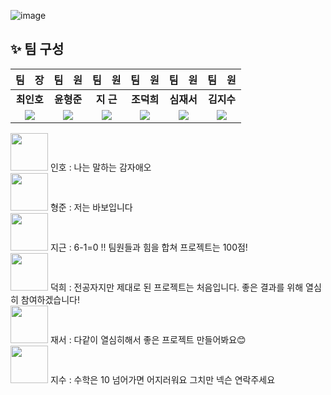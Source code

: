 ![image](/uploads/a96fc83be7c9523e23cadea4af27d9d4/image.png)

## :sparkles: 팀 구성 

| 팀　장 | 팀　원 | 팀　원 | 팀　원 | 팀　원 | 팀　원 |
| :-----: | :-----: | :---: | :-----: | :-----: | :-----: |
| **최인호** | **윤형준** | **지 근** | **조덕희** | **심재서** | **김지수** |
| <img src="https://img.shields.io/badge/FE-F8DC75"> | <img src="https://img.shields.io/badge/FE-F8DC75"> | <img src="https://img.shields.io/badge/BE-6DB33F">  | <img src="https://img.shields.io/badge/BE-6DB33F"> | <img src="https://img.shields.io/badge/BE-6DB33F"> | <img src="https://img.shields.io/badge/FE-F8DC75"> |


<img src = "/uploads/f50ed29f5e5cb395e08f9aaf1ab1ddd0/image.png" width = "60" height = "60">
인호 : 나는 말하는 감자애오 <br>     
<img src = "/uploads/fd220bd593e4692498289ba0cd328050/image.png" width = "60" height = "60">
형준 : 저는 바보입니다 <br> 
<img src = "/uploads/7814fe722369bce8eeb7484103c5e4f8/image.png" width = "60" height = "60">
지근 : 6-1=0 !! 팀원들과 힘을 합쳐 프로젝트는 100점!  <br>
<img src = "/uploads/044cc950ab727ae05ca3b21972ea360b/image.png" width = "60" height = "60">
덕희 : 전공자지만 제대로 된 프로젝트는 처음입니다. 좋은 결과를 위해 열심히 참여하겠습니다! <br>
<img src = "/uploads/754059cebbec97d3f7228f521ad9f9d0/image.png" width = "60" height = "60">
재서 : 다같이 열심히해서 좋은 프로젝트 만들어봐요😊 <br>
<img src = "/uploads/30eb7d89542ecece03f421638327e35a/image.png" width = "60" height = "60">
지수 : 수학은 10 넘어가면 어지러워요 그치만 넥슨 연락주세요   
